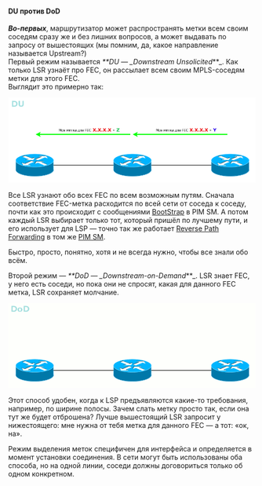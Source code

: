 #### DU против DoD

_**Во-первых**_, маршрутизатор может распространять метки всем своим соседям сразу же и без лишних вопросов, а может выдавать по запросу от вышестоящих \(мы помним, да, какое направление называется Upstream?\)  
Первый режим называется _\*\*DU — \_Downstream Unsolicited_\*\*\_. Как только LSR узнаёт про FEC, он рассылает всем своим MPLS-соседям метки для этого FEC.  
Выглядит это примерно так:

![](../../../.gitbook/assets/10.-base-mpls/00.-du_dod/0_10098a_66cd2b8f_orig.png)

Все LSR узнают обо всех FEC по всем возможным путям. Сначала соответствие FEC-метка расходится по всей сети от соседа к соседу, почти как это происходит с сообщениями [BootStrap](http://lookmeup.linkmeup.ru/#term302) в PIM SM. А потом каждый LSR выбирает только тот, который пришёл по лучшему пути, и его использует для LSP — точно так же работает [Reverse Path Forwarding](http://lookmeup.linkmeup.ru/#term332) в том же [PIM SM](https://linkmeup.ru/blog/129.html#PIM-SM).

Быстро, просто, понятно, хотя и не всегда нужно, чтобы все знали обо всём.

Второй режим — _\*\*DoD — \_Downstream-on-Demand_\*\*\_. LSR знает FEC, у него есть соседи, но пока они не спросят, какая для данного FEC метка, LSR сохраняет молчание.

![](../../../.gitbook/assets/10.-base-mpls/00.-du_dod/b5652310c50f4238938f1bda1e8e7206.gif)

Этот способ удобен, когда к LSP предъявляются какие-то требования, например, по ширине полосы. Зачем слать метку просто так, если она тут же будет отброшена? Лучше вышестоящий LSR запросит у нижестоящего: мне нужна от тебя метка для данного FEC — а тот: «ок, на».

Режим выделения меток специфичен для интерфейса и определяется в момент установки соединения. В сети могут быть использованы оба способа, но на одной линии, соседи должны договориться только об одном конкретном.
